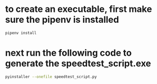 # to create an executable, first make sure the pipenv is installed
```bash
pipenv install
```
# next run the following code to generate the speedtest_script.exe
```bash
pyinstaller --onefile speedtest_script.py
```